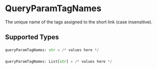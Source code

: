 # QueryParamTagNames

The unique name of the tags assigned to the short link (case insensitive).


## Supported Types

### 

```python
queryParamTagNames: str = /* values here */
```

### 

```python
queryParamTagNames: List[str] = /* values here */
```

